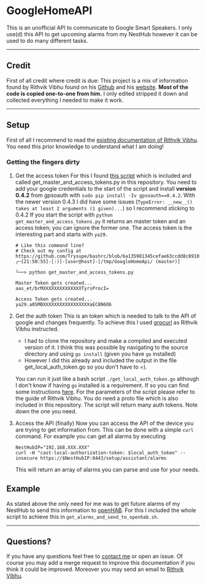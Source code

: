 # GoogleHomeAPI
This is an unofficial API to communicate to Google Smart Speakers. I only use(d) this API to get upcoming alarms from my NestHub however it can be used to do many different tasks.

---

## Credit
First of all credit where credit is due: This project is a mix of information found by Rithvik Vibhu found on his [Github](https://github.com/rithvikvibhu/GHLocalApi) and his [website](https://rithvikvibhu.github.io/GHLocalApi/). **Most of the code is copied one-to-one from him.** I only edited stripped it down and collected everything I needed to make it work.

----
## Setup


First of all I recommend to read the [existing documentation of Rithvik Vibhu](https://rithvikvibhu.github.io/GHLocalApi/#section/Google-Home-Local-API/Example). You need this prior knowledge to understand what I am doing!

### Getting the fingers dirty
1. Get the access token
   For this I found [this script](https://gist.github.com/rithvikvibhu/952f83ea656c6782fbd0f1645059055d) which is included and called get_master_and_access_tokens.py in this repository. You need to add your google credentials to the start of the script and install **version 0.4.2** from gpsoauth with `sudo pip install -Iv gpsoauth==0.4.2`. With the newer version 0.4.3 I did have some issues (`TypeError: __new__() takes at least 2 arguments (1 given)...`) so I recommend sticking to 0.4.2
   If you start the script with `python get_master_and_access_tokens.py` it returns an master token and an access token; you can ignore the former one. The access token is the interesting part and starts with `ya29.`
    ```
    # Like this command line?
    # Check out my config at https://github.com/Trysupe/bashrc/blob/6a135981345cefae63ccdd8c8910b41d099fedf1/default/command_promt
    ┌─[21:50:55]-[:)]-[user@host]-[/tmp/GoogleHomeApi/ (master)]

    └──> python get_master_and_access_tokens.py

    Master Token gets created...
    aas_et/brMXXXXXXXXXXXXXXTyrsProcI=

    Access Token gets created...
    ya29.a0SMBXXXXXXXXXXXXXXXXXaEC8N6O6
    ```

2. Get the auth token
   This is an token which is needed to talk to the API of google and changes frequently. To achieve this I used [grpcurl](https://github.com/fullstorydev/grpcurl) as Rithvik Vibhu instructed.
   - I had to clone the repository and make a compiled and executed version of it. I think this was possible by navigating to the source directory and using `go install` (given you have `go` installed)
   - However I did this already and included the output in the file get_local_auth_token.go so you don't have to =).

    You can run it just like a bash script `./get_local_auth_token.go` although I don't know if having `go` installed is a requirement. If so you can find some instructions [here](https://golang.org/doc/install).
    For the parameters of the script please refer to the guide of Rithvik Vibhu. You do need a proto file which is also included in this repository.
    The script will return many auth tokens. Note down the one you need.

3. Access the API (finally)
   Now you can access the API of the device you are trying to get information from.
   This can be done with a simple `curl` command. For example you can get all alarms by executing
   ```
   NestHubIP="192.168.XXX.XXX"
   curl -H "cast-local-authorization-token: $local_auth_token" --insecure https://$NestHubIP:8443/setup/assistant/alarms
   ```
   This will return an array of alarms you can parse and use for your needs.

## Example

As stated above the only need for me was to get future alarms of my NestHub to send this information to [openHAB](https://www.openhab.org/). For this I included the whole script to achieve this in `get_alarms_and_send_to_openhab.sh`.

-----

## Questions?

If you have any questions feel free to [contact me](fs@felix-schneider.org) or open an issue. Of course you may add a merge request to improve this documentation if you think it could be improved.
Moreover you may send an email to [Rithvik Vibhu](rithvikvibhu@gmail.com).